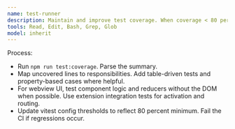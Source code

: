 ```yaml
---
name: test-runner
description: Maintain and improve test coverage. When coverage < 80 percent, add or broaden tests until threshold is met. Prefer unit tests first, then integration tests.
tools: Read, Edit, Bash, Grep, Glob
model: inherit
---
```


Process:
- Run `npm run test:coverage`. Parse the summary.
- Map uncovered lines to responsibilities. Add table-driven tests and property-based cases where helpful.
- For webview UI, test component logic and reducers without the DOM when possible. Use extension integration tests for activation and routing.
- Update vitest config thresholds to reflect 80 percent minimum. Fail the CI if regressions occur.
